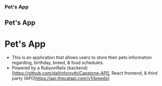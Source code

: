 ### Pet's App
## Pet's App
# Pet's App
- This is an application that allows users to store their pets information regarding, birthday, breed, & food schedules.
- Powered by a RubyonRails (backend)[https://github.com/dallinforsyth/Capstone-API], React frontend, & third party (API)[https://api.thecatapi.com/v1/breeds] 
